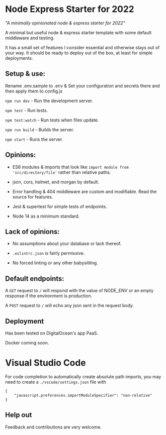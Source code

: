 # Node Express Starter for 2022

*"A minimally opinionated node & express starter for 2022"*

A minimal but useful node & express starter template with some default
middleware and testing.

It has a small set of features I consider essential and otherwise stays out of your way. It should be ready to deploy out of the box, at least for simple deployments.

## Setup & use:

Rename .env.sample to .env & Set your configuration and secrets there and
then apply them to config.js

`npm run dev` - Run the development server.

`npm test` - Run tests.

`npm test:watch` - Run tests when files update.

`npm run build` - Builds the server.

`npm start` - Runs the server.
## Opinions:

* ES6 modules & imports that look like `import module from 'src/directory/file'` rather than relative paths.

* json, cors, helmet, and morgan by default.

* Error handling & 404 middleware are custom and modifiable. Read the source for features.

* Jest & supertest for simple tests of endpoints.

* Node 14 as a minimum standard.

## Lack of opinions:

* No assumptions about your database or lack thereof.

* `.eslintrc.json` is fairly permissive.

* No forced linting or any other babysitting.

## Default endpoints:

A `GET` request to `/` will respond with the value of NODE_ENV or an empty response if the environment is production.

A `POST` request to `/` will echo any json sent in the request body.

## Deployment

Has been tested on DigitalOcean's app PaaS.

Docker coming soon.

# Visual Studio Code

For code completion to automatically create absolute path imports, you may need to create a `./vscode/settings.json` file with

```
{
    "javascript.preferences.importModuleSpecifier": "non-relative"
}
```

## Help out

Feedback and contributions are very welcome.